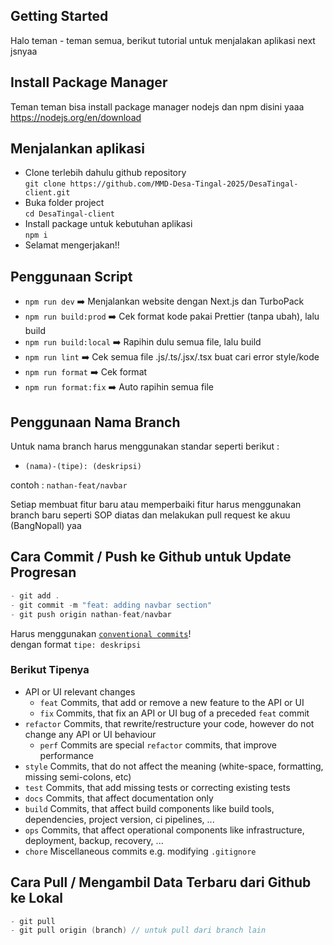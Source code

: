 ## Getting Started

Halo teman - teman semua, berikut tutorial untuk menjalakan aplikasi next jsnyaa

## Install Package Manager
Teman teman bisa install package manager nodejs dan npm disini yaaa https://nodejs.org/en/download

## Menjalankan aplikasi
- Clone terlebih dahulu github repository <br/>
``git clone https://github.com/MMD-Desa-Tingal-2025/DesaTingal-client.git``
- Buka folder project <br/>
``cd DesaTingal-client``
- Install package untuk kebutuhan aplikasi <br/>
``npm i``
- Selamat mengerjakan!!

## Penggunaan Script
- ``npm run dev`` ➡️ Menjalankan website dengan Next.js dan TurboPack
- ``npm run build:prod`` ➡️ Cek format kode pakai Prettier (tanpa ubah), lalu build
- ``npm run build:local`` ➡️ Rapihin dulu semua file, lalu build
- ``npm run lint`` ➡️ Cek semua file .js/.ts/.jsx/.tsx buat cari error style/kode
- ``npm run format`` ➡️ Cek format
- ``npm run format:fix`` ➡️ Auto rapihin semua file

## Penggunaan Nama Branch
Untuk nama branch harus menggunakan standar seperti berikut :
- ``(nama)-(tipe): (deskripsi)``

contoh : ``nathan-feat/navbar``

Setiap membuat fitur baru atau memperbaiki fitur harus menggunakan branch baru seperti SOP diatas dan melakukan pull request ke akuu (BangNopall) yaa

## Cara Commit / Push ke Github untuk Update Progresan
```c
- git add .
- git commit -m "feat: adding navbar section"
- git push origin nathan-feat/navbar
```
Harus menggunakan [`conventional commits`](https://gist.github.com/qoomon/5dfcdf8eec66a051ecd85625518cfd13)! <br/>
dengan format ``tipe: deskripsi``

<h3>Berikut Tipenya</h3>

- API or UI relevant changes
    - `feat` Commits, that add or remove a new feature to the API or UI
    - `fix` Commits, that fix an API or UI bug of a preceded `feat` commit
- `refactor` Commits, that rewrite/restructure your code, however do not change any API or UI behaviour
    - `perf` Commits are special `refactor` commits, that improve performance
- `style` Commits, that do not affect the meaning (white-space, formatting, missing semi-colons, etc)
- `test` Commits, that add missing tests or correcting existing tests
- `docs` Commits, that affect documentation only
- `build` Commits, that affect build components like build tools, dependencies, project version, ci pipelines, ...
- `ops` Commits, that affect operational components like infrastructure, deployment, backup, recovery, ...
- `chore` Miscellaneous commits e.g. modifying `.gitignore`

## Cara Pull / Mengambil Data Terbaru dari Github ke Lokal
```c
- git pull
- git pull origin (branch) // untuk pull dari branch lain
```